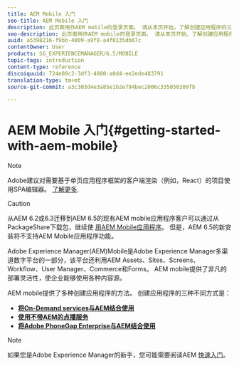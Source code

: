 ```yaml
---
title: AEM Mobile 入门
seo-title: AEM Mobile 入门
description: 此页面用作AEM mobile的登录页面。 请从本页开始，了解创建应用程序的三种不同方式。
seo-description: 此页面用作AEM mobile的登录页面。 请从本页开始，了解创建应用程序的三种不同方式。
uuid: a5398216-f9bb-4009-a9f8-a4f0135db67c
contentOwner: User
products: SG_EXPERIENCEMANAGER/6.5/MOBILE
topic-tags: introduction
content-type: reference
discoiquuid: 724e09c2-3df3-4080-a0d4-ee2ede483791
translation-type: tm+mt
source-git-commit: a3c303d4e3a85e1b2e794bec2006c335056309fb

---
```



# AEM Mobile 入门{#getting-started-with-aem-mobile}

>[!NOTE]
>
>Adobe建议对需要基于单页应用程序框架的客户端渲染（例如，React）的项目使用SPA编辑器。 [了解更多](/help/sites-developing/spa-overview.md).

>[!CAUTION]
>
>从AEM 6.2或6.3迁移到AEM 6.5的现有AEM mobile应用程序客户可以通过从PackageShare下载包，继续使 [用AEM Mobile应用程序](https://www.adobeaemcloud.com/content/marketplace/marketplaceProxy.html?packagePath=/content/companies/public/adobe/packages/cq640/compatpack/aem-mobile-package)。 但是，AEM 6.5的新安装将不支持AEM Mobile应用程序功能。

Adobe Experience Manager(AEM)Mobile是Adobe Experience Manager多渠道数字平台的一部分，该平台还利用AEM Assets、Sites、Screens、Workflow、User Manager、Commerce和Forms。 AEM mobile提供了非凡的部署灵活性，使企业能够使用各种内容源。

AEM mobile提供了多种创建应用程序的方法。 创建应用程序的三种不同方式是：

* **[将On-Demand services与AEM结合使用](/help/mobile/getting-started-aem-mobile-on-demand.md)**
* **[使用不带AEM的点播服务](https://helpx.adobe.com/digital-publishing-solution/topics.html)**
* **[将Adobe PhoneGap Enterprise与AEM结合使用](/help/mobile/getting-started-aem-mobile-phonegap.md)**

>[!NOTE]
>
>如果您是Adobe Experience Manager的新手，您可能需要阅读AEM [快速入门](/help/sites-deploying/deploy.md)。
